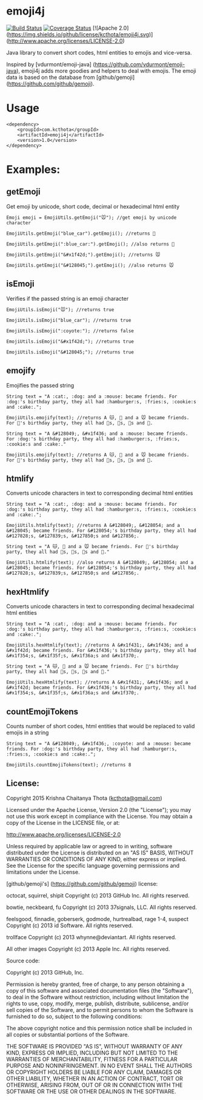 emoji4j
=============

[![Build Status](https://img.shields.io/travis/kcthota/emoji4j/master.svg)](https://travis-ci.org/kcthota/emoji4j)
[![Coverage Status](https://img.shields.io/coveralls/kcthota/emoji4j/master.svg)](https://coveralls.io/r/kcthota/emoji4j?branch=master)
[![Apache 2.0] (https://img.shields.io/github/license/kcthota/emoji4j.svg)] (http://www.apache.org/licenses/LICENSE-2.0)

Java library to convert short codes, html entities to emojis and vice-versa.

Inspired by [vdurmont/emoji-java] (https://github.com/vdurmont/emoji-java), emoji4j adds more goodies and helpers to deal with emojis. The emoji data is based on the database from [github/gemoji] (https://github.com/github/gemoji).

# Usage

```
<dependency>
	<groupId>com.kcthota</groupId>
	<artifactId>emoji4j</artifactId>
	<version>1.0</version>
</dependency>
```

# Examples:

## getEmoji

Get emoji by unicode, short code, decimal or hexadecimal html entity

```
Emoji emoji = EmojiUtils.getEmoji("🐭"); //get emoji by unicode character

EmojiUtils.getEmoji("blue_car").getEmoji(); //returns 🚙

EmojiUtils.getEmoji(":blue_car:").getEmoji(); //also returns 🚙

EmojiUtils.getEmoji("&#x1f42d;").getEmoji(); //returns 🐭

EmojiUtils.getEmoji("&#128045;").getEmoji(); //also returns 🐭

```

## isEmoji

Verifies if the passed string is an emoji character

```
EmojiUtils.isEmoji("🐭"); //returns true

EmojiUtils.isEmoji("blue_car"); //returns true

EmojiUtils.isEmoji(":coyote:"); //returns false

EmojiUtils.isEmoji("&#x1f42d;"); //returns true

EmojiUtils.isEmoji("&#128045;"); //returns true

```

## emojify

Emojifies the passed string

```
String text = "A :cat:, :dog: and a :mouse: became friends. For :dog:'s birthday party, they all had :hamburger:s, :fries:s, :cookie:s and :cake:.";

EmojiUtils.emojify(text); //returns A 🐱, 🐶 and a 🐭 became friends. For 🐶's birthday party, they all had 🍔s, 🍟s, 🍪s and 🍰.

String text = "A &#128049;, &#x1f436; and a :mouse: became friends. For :dog:'s birthday party, they all had :hamburger:s, :fries:s, :cookie:s and :cake:."

EmojiUtils.emojify(text); //returns A 🐱, 🐶 and a 🐭 became friends. For 🐶's birthday party, they all had 🍔s, 🍟s, 🍪s and 🍰.

```

## htmlify
Converts unicode characters in text to corresponding decimal html entities

```
String text = "A :cat:, :dog: and a :mouse: became friends. For :dog:'s birthday party, they all had :hamburger:s, :fries:s, :cookie:s and :cake:.";

EmojiUtils.htmlify(text); //returns A &#128049;, &#128054; and a &#128045; became friends. For &#128054;'s birthday party, they all had &#127828;s, &#127839;s, &#127850;s and &#127856;.

String text = "A 🐱, 🐶 and a 🐭 became friends. For 🐶's birthday party, they all had 🍔s, 🍟s, 🍪s and 🍰."

EmojiUtils.htmlify(text); //also returns A &#128049;, &#128054; and a &#128045; became friends. For &#128054;'s birthday party, they all had &#127828;s, &#127839;s, &#127850;s and &#127856;.

```

## hexHtmlify

Converts unicode characters in text to corresponding decimal hexadecimal html entities

```
String text = "A :cat:, :dog: and a :mouse: became friends. For :dog:'s birthday party, they all had :hamburger:s, :fries:s, :cookie:s and :cake:.";

EmojiUtils.hexHtmlify(text); //returns A &#x1f431;, &#x1f436; and a &#x1f42d; became friends. For &#x1f436;'s birthday party, they all had &#x1f354;s, &#x1f35f;s, &#x1f36a;s and &#x1f370;.

String text = "A 🐱, 🐶 and a 🐭 became friends. For 🐶's birthday party, they all had 🍔s, 🍟s, 🍪s and 🍰."

EmojiUtils.hexHtmlify(text); //returns A &#x1f431;, &#x1f436; and a &#x1f42d; became friends. For &#x1f436;'s birthday party, they all had &#x1f354;s, &#x1f35f;s, &#x1f36a;s and &#x1f370;.

```

## countEmojiTokens

Counts number of short codes, html entities that would be replaced to valid emojis in a string

```
String text = "A &#128049;, &#x1f436;, :coyote: and a :mouse: became friends. For :dog:'s birthday party, they all had :hamburger:s, :fries:s, :cookie:s and :cake:.";

EmojiUtils.countEmojiTokens(text); //returns 8

```

## License:

Copyright 2015 Krishna Chaitanya Thota (kcthota@gmail.com)

Licensed under the Apache License, Version 2.0 (the "License");
you may not use this work except in compliance with the License.
You may obtain a copy of the License in the LICENSE file, or at:

   http://www.apache.org/licenses/LICENSE-2.0

Unless required by applicable law or agreed to in writing, software
distributed under the License is distributed on an "AS IS" BASIS,
WITHOUT WARRANTIES OR CONDITIONS OF ANY KIND, either express or implied.
See the License for the specific language governing permissions and
limitations under the License.

[github/gemoji's] (https://github.com/github/gemoji) license:

octocat, squirrel, shipit
Copyright (c) 2013 GitHub Inc. All rights reserved.

bowtie, neckbeard, fu
Copyright (c) 2013 37signals, LLC. All rights reserved.

feelsgood, finnadie, goberserk, godmode, hurtrealbad, rage 1-4, suspect
Copyright (c) 2013 id Software. All rights reserved.

trollface
Copyright (c) 2013 whynne@deviantart. All rights reserved.

All other images
Copyright (c) 2013 Apple Inc. All rights reserved.

Source code:

Copyright (c) 2013 GitHub, Inc.

Permission is hereby granted, free of charge, to any person
obtaining a copy of this software and associated documentation
files (the "Software"), to deal in the Software without
restriction, including without limitation the rights to use,
copy, modify, merge, publish, distribute, sublicense, and/or sell
copies of the Software, and to permit persons to whom the
Software is furnished to do so, subject to the following
conditions:

The above copyright notice and this permission notice shall be
included in all copies or substantial portions of the Software.

THE SOFTWARE IS PROVIDED "AS IS", WITHOUT WARRANTY OF ANY KIND,
EXPRESS OR IMPLIED, INCLUDING BUT NOT LIMITED TO THE WARRANTIES
OF MERCHANTABILITY, FITNESS FOR A PARTICULAR PURPOSE AND
NONINFRINGEMENT. IN NO EVENT SHALL THE AUTHORS OR COPYRIGHT
HOLDERS BE LIABLE FOR ANY CLAIM, DAMAGES OR OTHER LIABILITY,
WHETHER IN AN ACTION OF CONTRACT, TORT OR OTHERWISE, ARISING
FROM, OUT OF OR IN CONNECTION WITH THE SOFTWARE OR THE USE OR
OTHER DEALINGS IN THE SOFTWARE.
